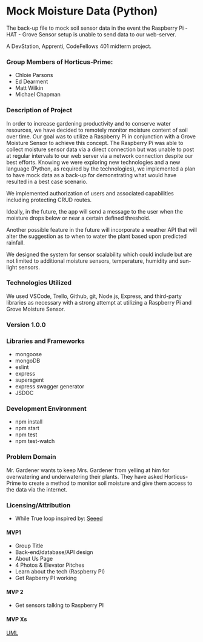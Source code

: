 # Mock Moisture Data (Python)

The back-up file to mock soil sensor data in the event the Raspberry Pi - HAT - Grove Sensor setup is unable to send data to our web-server.

A DevStation, Apprenti, CodeFellows 401 midterm project.

### Group Members of Horticus-Prime:

* Chloie Parsons
* Ed Dearment
* Matt Wilkin
* Michael Chapman

### Description of Project

In order to increase gardening productivity and to conserve water resources, we have decided to remotely monitor moisture content of soil over time. Our goal was to utilize a Raspberry Pi in conjunction with a Grove Moisture Sensor to achieve this concept. The Raspberry Pi was able to collect moisture sensor data via a direct connection but was unable to post at regular intervals to our web server via a network connection despite our best efforts. Knowing we were exploring new technologies and a new language (Python, as required by the technologies), we implemented a plan to have mock data as a back-up for demonstrating what would have resulted in a best case scenario.

We implemented authorization of users and associated capabilities including protecting CRUD routes.

Ideally, in the future, the app will send a message to the user when the moisture drops below or near a certain defined threshold.

Another possible feature in the future will incorporate a weather API that will alter the suggestion as to when to water the plant based upon predicted rainfall.

We designed the system for sensor scalability which could include but are not limited to additional moisture sensors, temperature, humidity and sun-light sensors.

### Technologies Utilized 

We used VSCode, Trello, Github, git, Node.js, Express, and third-party libraries as necessary with a strong attempt at utilizing a Raspberry Pi and Grove Moisture Sensor.


### Version 1.0.0
### Libraries and Frameworks
* mongoose
* mongoDB
* eslint
* express
* superagent
* express swagger generator
* JSDOC

### Development Environment
* npm install
* npm start
* npm test
* npm test-watch

### Problem Domain

Mr. Gardener wants to keep Mrs. Gardener from yelling at him for overwatering and underwatering their plants. They have asked Horticus-Prime to create a method to monitor soil moisture and give them access to the data via the internet.

### Licensing/Attribution

* While True loop inspired by: [Seeed](http://wiki.seeedstudio.com/Grove-Moisture_Sensor/)



#### MVP1
* Group Title
* Back-end/database/API design
* About Us Page
* 4 Photos & Elevator Pitches
* Learn about the tech (Raspberry PI)
* Get Rapberry PI working
#### MVP 2
* Get sensors talking to Raspberry PI

#### MVP Xs

[UML](https://drive.google.com/open?id=1Y67YQgQqTLNncwPR3hFqmXAM92oxdTC4)
